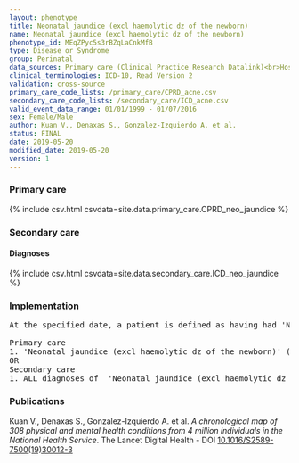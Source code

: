 ```yaml
---
layout: phenotype
title: Neonatal jaundice (excl haemolytic dz of the newborn)
name: Neonatal jaundice (excl haemolytic dz of the newborn)
phenotype_id: MEqZPyc5s3rBZqLaCnkMfB 
type: Disease or Syndrome
group: Perinatal
data_sources: Primary care (Clinical Practice Research Datalink)<br>Hospitalizations (Hospital Episode Statistics) 
clinical_terminologies: ICD-10, Read Version 2 
validation: cross-source
primary_care_code_lists: /primary_care/CPRD_acne.csv
secondary_care_code_lists: /secondary_care/ICD_acne.csv
valid_event_data_range: 01/01/1999 - 01/07/2016
sex: Female/Male
author: Kuan V., Denaxas S., Gonzalez-Izquierdo A. et al.
status: FINAL
date: 2019-05-20
modified_date: 2019-05-20
version: 1
---
```

### Primary care 
{% include csv.html csvdata=site.data.primary_care.CPRD_neo_jaundice %}
### Secondary care 
#### Diagnoses 
{% include csv.html csvdata=site.data.secondary_care.ICD_neo_jaundice %}
### Implementation 
<pre>At the specified date, a patient is defined as having had 'Neonatal jaundice (excl haemolytic dz of the newborn)' (excl haemolytic dz of the newborn) IF they meet the criteria for any of the following on or before the specified date. The earliest date on which the individual meets any of the following criteria on or before the specified date is defined as the first event date:

Primary care
1. 'Neonatal jaundice (excl haemolytic dz of the newborn)' (excl haemolytic dz of the newborn) diagnosis or history of diagnosis during a consultation AND IF the patient is aged < 1y at the first event date
OR
Secondary care
1. ALL diagnoses of  'Neonatal jaundice (excl haemolytic dz of the newborn)' (excl haemolytic dz of the newborn) or history of diagnosis during a hospitalization AND IF the patient is aged < 1y at the first event date</pre> 
 
### Publications 
Kuan V., Denaxas S., Gonzalez-Izquierdo A. et al. _A chronological map of 308 physical and mental health conditions from 4 million individuals in the National Health Service_. The Lancet Digital Health - DOI <a href='https://www.thelancet.com/journals/landig/article/PIIS2589-7500(19)30012-3/fulltext'>10.1016/S2589-7500(19)30012-3</a>